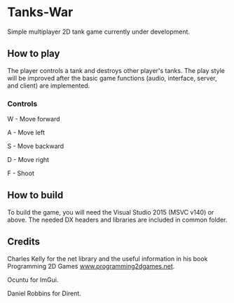 # Tanks-War


Simple multiplayer 2D tank game currently under development.


## How to play


The player controls a tank and destroys other player's tanks. The play style will be improved after the basic game functions (audio, interface, server, and client) are implemented.


### Controls


W - Move forward

A - Move left

S - Move backward

D - Move right

F - Shoot



## How to build


To build the game, you will need the Visual Studio 2015 (MSVC v140) or above. The needed DX headers and libraries are included in common folder. 


## Credits


Charles Kelly for the net library and the useful information in his book Programming 2D Games www.programming2dgames.net.

Ocuntu for ImGui.

Daniel Robbins for Dirent.
